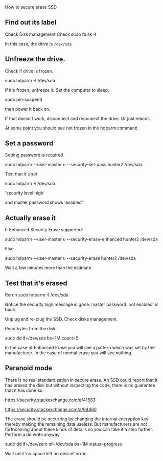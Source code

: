 How to secure erase SSD


## Find out its label

Check Disk management
Check sudo fdisk -l

In this case, the drive is `/dev/sda`


## Unfreeze the drive. 

Check if drive is frozen. 

sudo hdparm -I /dev/sda

If it's frozen, unfreeze it.  Set the computer to sleep, 

sudo pm-suspend

then power it back on.

If that doesn't work, disconnect and reconnect the drive. Or just reboot.

At some point you should see not frozen in the hdparm command.



## Set a password

Setting password is required 

sudo hdparm --user-master u --security-set-pass hunter2 /dev/sda 

Test that it's set

sudo hdparm -I /dev/sda

'security level high'

and master password shows 'enabled'



## Actually erase it

If Enhanced Security Erase supported:

sudo hdparm --user-master u --security-erase-enhanced hunter2 /dev/sda 

Else

sudo hdparm --user-master u --security-erase hunter2 /dev/sda 

Wait a few minutes more than the estimate.  


## Test that it's erased


Rerun sudo hdparm -I /dev/sda

Notice the security high message is gone.  master password 'not enabled' is back. 

Unplug and re-plug the SSD.  Check disks management. 


Read bytes from the disk

sudo dd if=/dev/sda bs=1M count=5

In the case of Enhanced Erase you will see a pattern which was set by the manufacturer.  In the case of normal erase you will see nothing. 

## Paranoid mode

There is no real standardization in secure erase.  An SSD could report that it has erased the disk but without inspecting the code, there is no guarantee that it has done so.  

https://security.stackexchange.com/a/41683

https://security.stackexchange.com/a/64480


The erase should be occurring by changing the internal encryption key thereby making the remaining data useless.  But manufacturers are not forthcoming about these kinds of details so you can take it a step further.  Perform a dd write anyway. 

sudo dd if=/dev/zero of=/dev/sda bs=1M status=progress

Wait until 'no space left on device' error.




